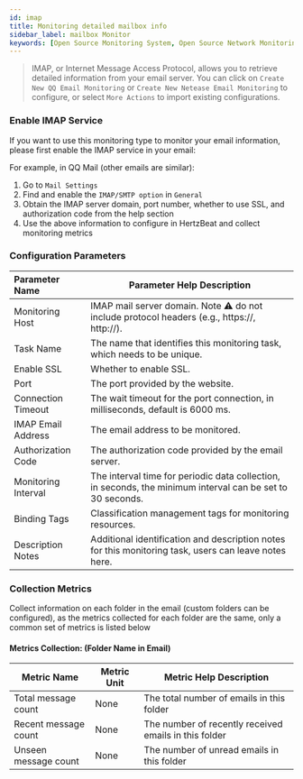 ```yaml
---
id: imap
title: Monitoring detailed mailbox info
sidebar_label: mailbox Monitor
keywords: [Open Source Monitoring System, Open Source Network Monitoring, mailbox Monitor]
---
```


> IMAP, or Internet Message Access Protocol, allows you to retrieve detailed information from your email server.
> You can click on `Create New QQ Email Monitoring` or `Create New Netease Email Monitoring` to configure, or select `More Actions` to import existing configurations.

### Enable IMAP Service

If you want to use this monitoring type to monitor your email information, please first enable the IMAP service in your email:

For example, in QQ Mail (other emails are similar):

1. Go to `Mail Settings`
2. Find and enable the `IMAP/SMTP option` in `General`
3. Obtain the IMAP server domain, port number, whether to use SSL, and authorization code from the help section
4. Use the above information to configure in HertzBeat and collect monitoring metrics

### Configuration Parameters

| Parameter Name      |                                         Parameter Help Description                                         |
|:--------------------|------------------------------------------------------------------------------------------------------------|
| Monitoring Host     | IMAP mail server domain. Note ⚠️ do not include protocol headers (e.g., https://, http://).                |
| Task Name           | The name that identifies this monitoring task, which needs to be unique.                                   |
| Enable SSL          | Whether to enable SSL.                                                                                     |
| Port                | The port provided by the website.                                                                          |
| Connection Timeout  | The wait timeout for the port connection, in milliseconds, default is 6000 ms.                             |
| IMAP Email Address  | The email address to be monitored.                                                                         |
| Authorization Code  | The authorization code provided by the email server.                                                       |
| Monitoring Interval | The interval time for periodic data collection, in seconds, the minimum interval can be set to 30 seconds. |
| Binding Tags        | Classification management tags for monitoring resources.                                                   |
| Description Notes   | Additional identification and description notes for this monitoring task, users can leave notes here.      |

### Collection Metrics

Collect information on each folder in the email (custom folders can be configured), as the metrics collected for each folder are the same, only a common set of metrics is listed below

#### Metrics Collection: (Folder Name in Email)

|     Metric Name      | Metric Unit |                Metric Help Description                |
|----------------------|-------------|-------------------------------------------------------|
| Total message count  | None        | The total number of emails in this folder             |
| Recent message count | None        | The number of recently received emails in this folder |
| Unseen message count | None        | The number of unread emails in this folder            |

